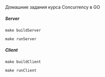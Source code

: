 Домашние задания курса Concurrency в GO

##### Server

`make buildServer`

`make runServer`

##### Client

`make buildClient`

`make runClient`
